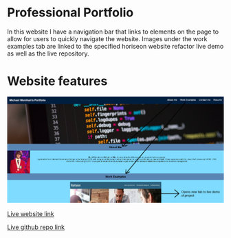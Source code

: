 # Professional Portfolio

 In this website I have a navigation bar that links to elements on the page to allow for users to quickly navigate the website. Images under the work examples tab are linked to the specified horiseon website refactor live demo as well as the live repository. 

# Website features 

![Website Features Image](assets/images/websiteFeatures.PNG)

[Live website link](https://mikemonihan.github.io/Monihan_Portfolio/)

[Live github repo link](https://github.com/MikeMonihan/Monihan_Portfolio)

